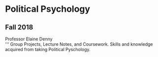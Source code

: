 # Political Psychology 
## Fall 2018 
Professor Elaine Denny <br> 
''' Group Projects, Lecture Notes, and Coursework. Skills and knowledge acquired from taking Political Pyschology. 
